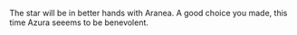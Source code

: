 The star will be in better hands with Aranea. A good choice you made, this time Azura seeems to be benevolent.
